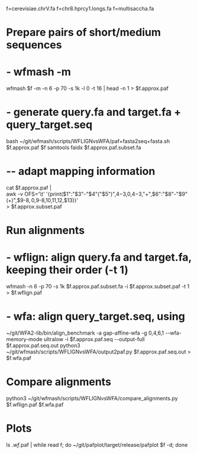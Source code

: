 f=cerevisiae.chrV.fa
f=chr8.hprcy1.longs.fa
f=multisaccha.fa

# Prepare pairs of short/medium sequences
# - wfmash -m
wfmash $f -m -n 6 -p 70 -s 1k -l 0 -t 16 | head -n 1 > $f.approx.paf

# - generate query.fa and target.fa + query_target.seq
bash ~/git/wfmash/scripts/WFLIGNvsWFA/paf+fasta2seq+fasta.sh $f.approx.paf $f
samtools faidx $f.approx.paf.subset.fa

# -- adapt mapping information
cat $f.approx.paf | \
    awk -v OFS='\t' '{print($1":"$3"-"$4"("$5")",$4-$3,0,$4-$3,"+",$6":"$8"-"$9"(+)",$9-$8,0,$9-$8,$10,$11,$12,$13)}' \
    > $f.approx.subset.paf

# Run alignments
# - wflign: align query.fa and target.fa, keeping their order (-t 1)
wfmash -n 6 -p 70 -s 1k $f.approx.paf.subset.fa -i $f.approx.subset.paf -t 1 > $f.wflign.paf

# - wfa: align query_target.seq, using 
~/git/WFA2-lib/bin/align_benchmark -a gap-affine-wfa -g 0,4,6,1 --wfa-memory-mode ultralow -i $f.approx.paf.seq --output-full $f.approx.paf.seq.out
python3 ~/git/wfmash/scripts/WFLIGNvsWFA/output2paf.py $f.approx.paf.seq.out > $f.wfa.paf


# Compare alignments
python3 ~/git/wfmash/scripts/WFLIGNvsWFA/compare_alignments.py $f.wflign.paf $f.wfa.paf

# Plots
ls *.wf*.paf | while read f; do ~/git/pafplot/target/release/pafplot $f -d; done